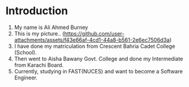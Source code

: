 # Introduction

1. My name is Ali Ahmed Burney
2. This is my picture.. (https://github.com/user-attachments/assets/f43e66af-4cd1-44a8-b561-2e6ec7506d3a)
3. I have done my matriculation from Crescent Bahria Cadet College (School).
4. Then went to Aisha Bawany Govt. College and done my Intermediate from Karachi Board.
5. Currently, studying in FAST(NUCES) and want to become a Software Engineer.
